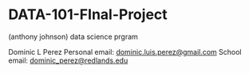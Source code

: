 # DATA-101-FInal-Project
(anthony johnson) data science prgram 

Dominic L Perez
Personal email: dominic.luis.perez@gmail.com
School email: dominic_perez@redlands.edu
